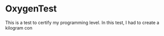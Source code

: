 # OxygenTest
This is a test to certify my programming level. In this test, I had to create a kilogram con                                       
   
